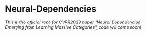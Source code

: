 # Neural-Dependencies

*This is the official repo for CVPR2023 paper "Neural Dependencies Emerging from Learning Massive Categories", code will come soon!*
